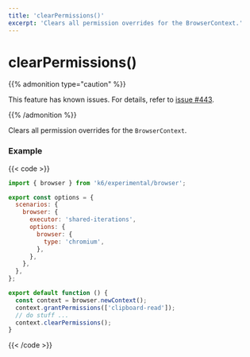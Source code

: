 ```yaml
---
title: 'clearPermissions()'
excerpt: 'Clears all permission overrides for the BrowserContext.'
---
```


# clearPermissions()

{{% admonition type="caution" %}}

This feature has known issues.
For details, refer to [issue #443](https://github.com/grafana/xk6-browser/issues/443).

{{% /admonition %}}

Clears all permission overrides for the `BrowserContext`.

### Example

{{< code >}}

```javascript
import { browser } from 'k6/experimental/browser';

export const options = {
  scenarios: {
    browser: {
      executor: 'shared-iterations',
      options: {
        browser: {
          type: 'chromium',
        },
      },
    },
  },
};

export default function () {
  const context = browser.newContext();
  context.grantPermissions(['clipboard-read']);
  // do stuff ...
  context.clearPermissions();
}
```

{{< /code >}}
